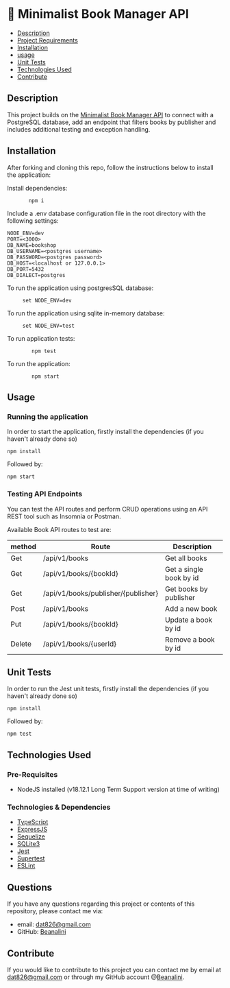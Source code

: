 # 📖 Minimalist Book Manager API

- [Description](#description)
- [Project Requirements](#project-requirements)
- [Installation](#installation)
- [usage](#usage)
- [Unit Tests](#unit-tests)
- [Technologies Used](#technologies-used)
- [Contribute](#contribute)

## Description

This project builds on the [Minimalist Book Manager API](https://github.com/Beanalini/lm-code-book-manager-api-ts) to connect with a PostgreSQL database, add an endpoint that filters books by publisher and includes additional testing and exception handling.

## Installation

After forking and cloning this repo, follow the instructions below to install the application:

Install dependencies:

           npm i

Include a .env database configuration file in the root directory with the following settings:

```
NODE_ENV=dev
PORT=<3000>
DB_NAME=bookshop
DB_USERNAME=<postgres username>
DB_PASSWORD=<postgres password>
DB_HOST=<localhost or 127.0.0.1>
DB_PORT=5432
DB_DIALECT=postgres
```

To run the application using postgresSQL database:

         set NODE_ENV=dev

To run the application using sqlite in-memory database:

         set NODE_ENV=test

To run application tests:

            npm test

To run the application:

            npm start

## Usage

### Running the application

In order to start the application, firstly install the dependencies (if you haven't already done so)

```
npm install
```

Followed by:

```
npm start

```

### Testing API Endpoints

You can test the API routes and perform CRUD operations using an API REST tool such as Insomnia or Postman.

Available Book API routes to test are:

| method | Route                               | Description             |
| ------ | ----------------------------------- | ----------------------- |
| Get    | /api/v1/books                       | Get all books           |
| Get    | /api/v1/books/{bookId}              | Get a single book by id |
| Get    | /api/v1/books/publisher/{publisher} | Get books by publisher  |
| Post   | /api/v1/books                       | Add a new book          |
| Put    | /api/v1/books/{bookId}              | Update a book by id     |
| Delete | /api/v1/books/{userId}              | Remove a book by id     |

## Unit Tests

In order to run the Jest unit tests, firstly install the dependencies (if you haven't already done so)

```
npm install
```

Followed by:

```
npm test
```

## Technologies Used

### Pre-Requisites

- NodeJS installed (v18.12.1 Long Term Support version at time of writing)

### Technologies & Dependencies

- [TypeScript](https://www.typescriptlang.org/)
- [ExpressJS](https://expressjs.com/)
- [Sequelize](https://sequelize.org/)
- [SQLite3](https://www.npmjs.com/package/sqlite3)
- [Jest](https://jestjs.io/)
- [Supertest](https://www.npmjs.com/package/supertest)
- [ESLint](https://eslint.org/)

## Questions

If you have any questions regarding this project or contents of this repository, please contact me via:

- email: dat826@gmail.com
- GitHub: [Beanalini](https://github.com/Beanalini)

## Contribute

If you would like to contribute to this project you can contact me by email at dat826@gmail.com or through my GitHub account @[Beanalini](https://github.com/Beanalini).
